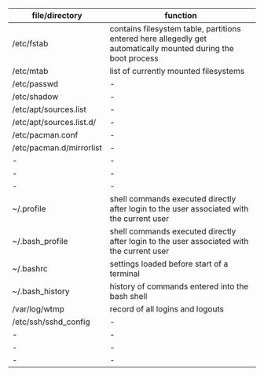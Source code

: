 | file/directory           | function                                                                                                       |
|--------------------------|----------------------------------------------------------------------------------------------------------------|
| /etc/fstab               | contains filesystem table, partitions entered here allegedly get automatically mounted during the boot process |
| /etc/mtab                | list of currently mounted filesystems                                                                          |
| /etc/passwd              | -                                                                                                              |
| /etc/shadow              | -                                                                                                              |
| /etc/apt/sources.list    | -                                                                                                              |
| /etc/apt/sources.list.d/ | -                                                                                                              |
| /etc/pacman.conf         | -                                                                                                              |
| /etc/pacman.d/mirrorlist | -                                                                                                              |
| -                        | -                                                                                                              |
| -                        | -                                                                                                              |
| -                        | -                                                                                                              |
| ~/.profile               | shell commands executed directly after login to the user associated with the current user                      |
| ~/.bash_profile          | shell commands executed directly after login to the user associated with the current user                      |
| ~/.bashrc                | settings loaded before start of a terminal                                                                     |
| ~/.bash_history          | history of commands entered into the bash shell                                                                |
| /var/log/wtmp            | record of all logins and logouts                                                                               |
| /etc/ssh/sshd_config     | -                                                                                                              |
| -                        | -                                                                                                              |
| -                        | -                                                                                                              |
| -                        | -                                                                                                              |
